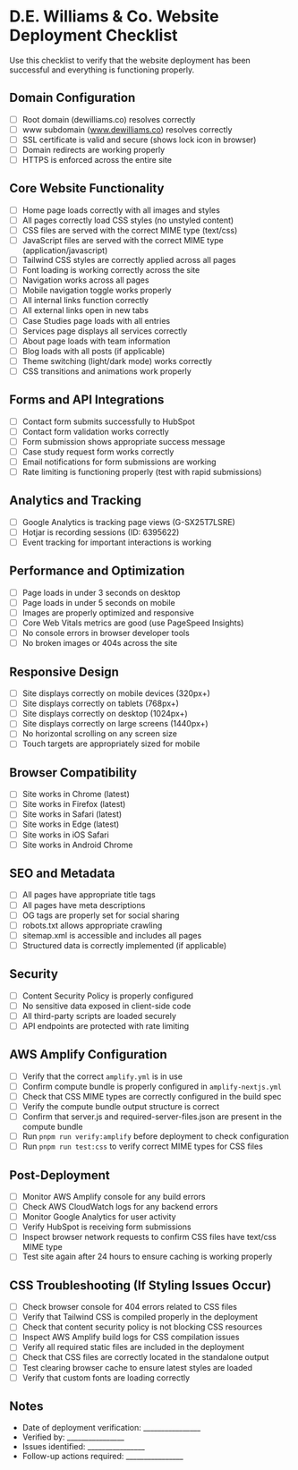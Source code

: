 # D.E. Williams & Co. Website Deployment Checklist

Use this checklist to verify that the website deployment has been successful and everything is functioning properly.

## Domain Configuration
- [ ] Root domain (dewilliams.co) resolves correctly
- [ ] www subdomain (www.dewilliams.co) resolves correctly
- [ ] SSL certificate is valid and secure (shows lock icon in browser)
- [ ] Domain redirects are working properly
- [ ] HTTPS is enforced across the entire site

## Core Website Functionality
- [ ] Home page loads correctly with all images and styles
- [ ] All pages correctly load CSS styles (no unstyled content)
- [ ] CSS files are served with the correct MIME type (text/css)
- [ ] JavaScript files are served with the correct MIME type (application/javascript)
- [ ] Tailwind CSS styles are correctly applied across all pages
- [ ] Font loading is working correctly across the site
- [ ] Navigation works across all pages
- [ ] Mobile navigation toggle works properly
- [ ] All internal links function correctly
- [ ] All external links open in new tabs
- [ ] Case Studies page loads with all entries
- [ ] Services page displays all services correctly
- [ ] About page loads with team information
- [ ] Blog loads with all posts (if applicable)
- [ ] Theme switching (light/dark mode) works correctly
- [ ] CSS transitions and animations work properly

## Forms and API Integrations
- [ ] Contact form submits successfully to HubSpot
- [ ] Contact form validation works correctly
- [ ] Form submission shows appropriate success message
- [ ] Case study request form works correctly
- [ ] Email notifications for form submissions are working
- [ ] Rate limiting is functioning properly (test with rapid submissions)

## Analytics and Tracking
- [ ] Google Analytics is tracking page views (G-SX25T7LSRE)
- [ ] Hotjar is recording sessions (ID: 6395622)
- [ ] Event tracking for important interactions is working

## Performance and Optimization
- [ ] Page loads in under 3 seconds on desktop
- [ ] Page loads in under 5 seconds on mobile
- [ ] Images are properly optimized and responsive
- [ ] Core Web Vitals metrics are good (use PageSpeed Insights)
- [ ] No console errors in browser developer tools
- [ ] No broken images or 404s across the site

## Responsive Design
- [ ] Site displays correctly on mobile devices (320px+)
- [ ] Site displays correctly on tablets (768px+)
- [ ] Site displays correctly on desktop (1024px+)
- [ ] Site displays correctly on large screens (1440px+)
- [ ] No horizontal scrolling on any screen size
- [ ] Touch targets are appropriately sized for mobile

## Browser Compatibility
- [ ] Site works in Chrome (latest)
- [ ] Site works in Firefox (latest)
- [ ] Site works in Safari (latest)
- [ ] Site works in Edge (latest)
- [ ] Site works in iOS Safari
- [ ] Site works in Android Chrome

## SEO and Metadata
- [ ] All pages have appropriate title tags
- [ ] All pages have meta descriptions
- [ ] OG tags are properly set for social sharing
- [ ] robots.txt allows appropriate crawling
- [ ] sitemap.xml is accessible and includes all pages
- [ ] Structured data is correctly implemented (if applicable)

## Security
- [ ] Content Security Policy is properly configured
- [ ] No sensitive data exposed in client-side code
- [ ] All third-party scripts are loaded securely
- [ ] API endpoints are protected with rate limiting

## AWS Amplify Configuration
- [ ] Verify that the correct `amplify.yml` is in use
- [ ] Confirm compute bundle is properly configured in `amplify-nextjs.yml`
- [ ] Check that CSS MIME types are correctly configured in the build spec
- [ ] Verify the compute bundle output structure is correct
- [ ] Confirm that server.js and required-server-files.json are present in the compute bundle
- [ ] Run `pnpm run verify:amplify` before deployment to check configuration
- [ ] Run `pnpm run test:css` to verify correct MIME types for CSS files

## Post-Deployment
- [ ] Monitor AWS Amplify console for any build errors
- [ ] Check AWS CloudWatch logs for any backend errors
- [ ] Monitor Google Analytics for user activity
- [ ] Verify HubSpot is receiving form submissions
- [ ] Inspect browser network requests to confirm CSS files have text/css MIME type
- [ ] Test site again after 24 hours to ensure caching is working properly

## CSS Troubleshooting (If Styling Issues Occur)
- [ ] Check browser console for 404 errors related to CSS files
- [ ] Verify that Tailwind CSS is compiled properly in the deployment
- [ ] Check that content security policy is not blocking CSS resources
- [ ] Inspect AWS Amplify build logs for CSS compilation issues
- [ ] Verify all required static files are included in the deployment
- [ ] Check that CSS files are correctly located in the standalone output
- [ ] Test clearing browser cache to ensure latest styles are loaded
- [ ] Verify that custom fonts are loading correctly

## Notes
- Date of deployment verification: ________________
- Verified by: ________________
- Issues identified: ________________
- Follow-up actions required: ________________
